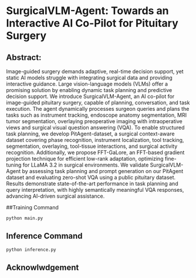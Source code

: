 # SurgicalVLM-Agent: Towards an Interactive AI Co-Pilot for Pituitary Surgery

## Abstract: 
Image-guided surgery demands adaptive, real-time decision support, yet static AI models struggle with integrating surgical data and providing interactive guidance. Large vision-language models (VLMs) offer a promising solution by enabling dynamic task planning and predictive decision support. We introduce SurgicalVLM-Agent, an AI co-pilot for image-guided pituitary surgery, capable of planning, conversation, and task execution. The agent dynamically processes surgeon queries and plans the tasks such as instrument tracking, endoscope anatomy segmentation, MRI tumor segmentation, overlaying preoperative imaging with intraoperative views and surgical visual question answering (VQA). To enable structured task planning, we develop PitAgent-dataset, a surgical context-aware dataset covering phase recognition, instrument localization, tool tracking, segmentation, overlaying, tool-tissue interactions, and surgical activity recognition. Additionally, we propose FFT-GaLore, an FFT-based gradient projection technique for efficient low-rank adaptation, optimizing fine-tuning for LLaMA 3.2 in surgical environments. We validate SurgicalVLM-Agent by assessing task planning and prompt generation on our PitAgent dataset and evaluating zero-shot VQA using a public pituitary dataset. Results demonstrate state-of-the-art performance in task planning and query interpretation, with highly semantically meaningful VQA responses, advancing AI-driven surgical assistance.

##Training Command
```
python main.py
```

## Inference Command
```
python inference.py
```

## Acknowlwdgement
